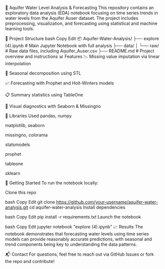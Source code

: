 🌊 Aquifer Water Level Analysis & Forecasting
This repository contains an exploratory data analysis (EDA) notebook focusing on time series trends in water levels from the Aquifer Auser dataset. The project includes preprocessing, visualization, and forecasting using statistical and machine learning tools.

📁 Project Structure
bash
Copy
Edit
📦 Aquifer-Water-Analysis/
├── explore (4).ipynb       # Main Jupyter Notebook with full analysis
├── data/
│   └── raw/                # Raw data files, including Aquifer_Auser.csv
├── README.md               # Project overview and instructions
📊 Features
📉 Missing value imputation via linear interpolation

🔄 Seasonal decomposition using STL

📈 Forecasting with Prophet and Holt-Winters models

📋 Summary statistics using TableOne

📎 Visual diagnostics with Seaborn & Missingno

🧰 Libraries Used
pandas, numpy

matplotlib, seaborn

missingno, colorama

statsmodels

prophet

tableone

sklearn

🚀 Getting Started
To run the notebook locally:

Clone this repo

bash
Copy
Edit
git clone https://github.com/your-username/aquifer-water-analysis.git
cd aquifer-water-analysis
Install dependencies

bash
Copy
Edit
pip install -r requirements.txt
Launch the notebook

bash
Copy
Edit
jupyter notebook "explore (4).ipynb"
📈 Results
The notebook demonstrates that forecasting water levels using time series models can provide reasonably accurate predictions, with seasonal and trend components being key to understanding the data patterns.

📬 Contact
For questions, feel free to reach out via GitHub Issues or fork the repo and contribute!
